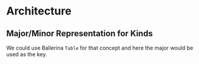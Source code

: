 # Architecture


## Major/Minor Representation for Kinds

We could use Ballerina `Table` for that concept and here the major would be 
used as the key.